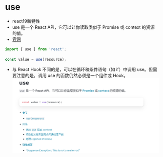 # use
- react19新特性
- use 是一个 React API，它可以让你读取类似于 Promise 或 context 的资源的值。
- [官网](https://zh-hans.react.dev/reference/react/use)
```jsx
import { use } from 'react';

const value = use(resource);
```
- 与 React Hook 不同的是，可以在循环和条件语句（如 if）中调用 use。但需要注意的是，调用 use 的函数仍然必须是一个组件或 Hook。
![img_11.png](img_11.png)
